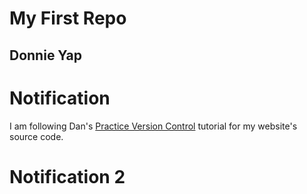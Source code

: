 # My First Repo
## Donnie Yap

# Notification
I am following Dan's [Practice Version Control](https://dgilleland.github.io/CPSC-1520/tutorials/0020/) tutorial for my website's source code.

# Notification 2